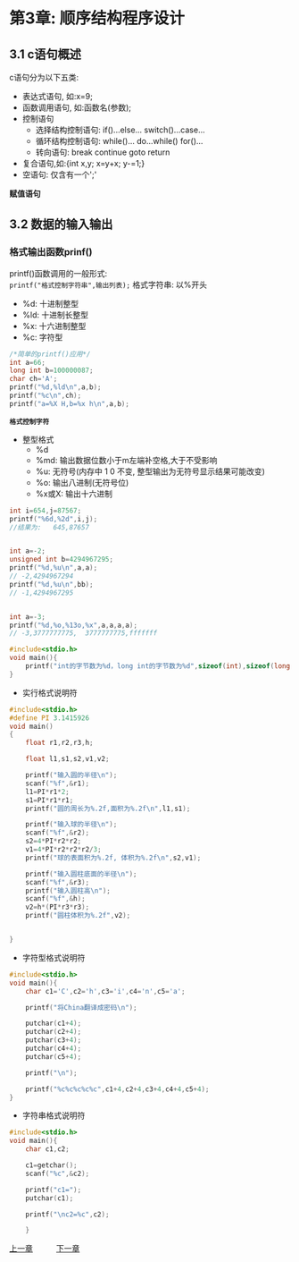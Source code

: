 # 第3章: 顺序结构程序设计

## 3.1 c语句概述
c语句分为以下五类:
- 表达式语句, 如:x=9;
- 函数调用语句, 如:函数名(参数);
- 控制语句
    - 选择结构控制语句: if()...else...  switch()...case...
    - 循环结构控制语句: while()... do...while()  for()...
    - 转向语句: break continue goto return
- 复合语句,如:{int x,y;  x=y+x; y-=1;}
- 空语句: 仅含有一个';'  

**赋值语句**
## 3.2 数据的输入输出
### 格式输出函数prinf()

printf()函数调用的一般形式:  
```printf("格式控制字符串",输出列表);```
格式字符串: 以%开头
- %d: 十进制整型
- %ld: 十进制长整型
- %x: 十六进制整型
- %c: 字符型
```c
/*简单的printf()应用*/
int a=66;
long int b=100000087;
char ch='A';
printf("%d,%ld\n",a,b);
printf("%c\n",ch);
printf("a=%X H,b=%x h\n",a,b);
```

**`格式控制字符`**  

- 整型格式
    - %d
    - %md: 输出数据位数小于m左端补空格,大于不受影响
    - %u: 无符号(内存中 1 0 不变, 整型输出为无符号显示结果可能改变)
    - %o: 输出八进制(无符号位)
    - %x或X: 输出十六进制
```c
int i=654,j=87567;
printf("%6d,%2d",i,j);
//结果为:   645,87657


int a=-2;
unsigned int b=4294967295;
printf("%d,%u\n",a,a);
// -2,4294967294
printf("%d,%u\n",bb);
// -1,4294967295


int a=-3;
printf("%d,%o,%13o,%x",a,a,a,a);
// -3,3777777775,  3777777775,fffffff
```
```c
#include<stdio.h>
void main(){
    printf("int的字节数为%d，long int的字节数为%d",sizeof(int),sizeof(long int));
}
```

- 实行格式说明符
```c
#include<stdio.h>
#define PI 3.1415926
void main()
{
    float r1,r2,r3,h;

    float l1,s1,s2,v1,v2;

    printf("输入圆的半径\n");
    scanf("%f",&r1);
    l1=PI*r1*2;
    s1=PI*r1*r1;
    printf("圆的周长为%.2f,面积为%.2f\n",l1,s1);

    printf("输入球的半径\n");
    scanf("%f",&r2);
    s2=4*PI*r2*r2;
    v1=4*PI*r2*r2*r2/3;
    printf("球的表面积为%.2f, 体积为%.2f\n",s2,v1);

    printf("输入圆柱底面的半径\n");
    scanf("%f",&r3);
    printf("输入圆柱高\n");
    scanf("%f",&h);
    v2=h*(PI*r3*r3);
    printf("圆柱体积为%.2f",v2);


}
```
- 字符型格式说明符
```c
#include<stdio.h>
void main(){
    char c1='C',c2='h',c3='i',c4='n',c5='a';

    printf("将China翻译成密码\n");

    putchar(c1+4);
    putchar(c2+4);
    putchar(c3+4);
    putchar(c4+4);
    putchar(c5+4);

    printf("\n");

    printf("%c%c%c%c%c",c1+4,c2+4,c3+4,c4+4,c5+4);
}
```
- 字符串格式说明符

```c
#include<stdio.h>
void main(){
    char c1,c2;

    c1=getchar();
    scanf("%c",&c2);

    printf("c1=");
    putchar(c1);

    printf("\nc2=%c",c2);

    }
```
    























[上一章](第2章：数据类型、运算符与表达式.md)&ensp;&ensp;&ensp;&ensp;&ensp;&ensp;[下一章](第4章：选择结构程序设计.md)